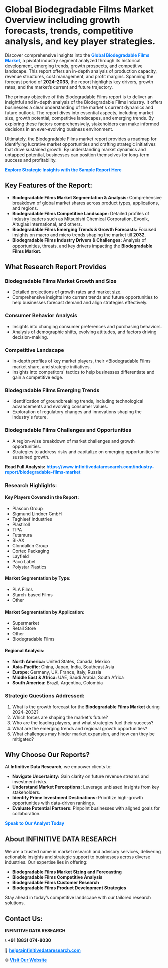 <h1>Global Biodegradable Films Market Overview including growth forecasts, trends, competitive analysis, and key player strategies.</h1>
<p>
Discover comprehensive insights into the 
<a href="https://www.infinitivedataresearch.com/industry-report/biodegradable-films-market" rel="dofollow" style="color: #007BFF; text-decoration: none;"><strong>Global Biodegradable Films Market</strong></a>, a pivotal industry segment analyzed through its historical development, emerging trends, growth prospects, and competitive landscape. This report offers an in-depth analysis of production capacity, revenue structures, cost management, and profit margins. Spanning the forecast period of <strong>2024–2033</strong>, the report highlights key drivers, growth rates, and the market’s current and future trajectory.
</p>
<p>
The primary objective of this Biodegradable Films report is to deliver an insightful and in-depth analysis of the Biodegradable Films industry. It offers businesses a clear understanding of the market's current dynamics and future outlook. The report dives into essential aspects, including market size, growth potential, competitive landscapes, and emerging trends. By exploring these factors comprehensively, stakeholders can make informed decisions in an ever-evolving business environment.
</p>
<p>
Ultimately, the Biodegradable Films market report provides a roadmap for identifying lucrative market opportunities and crafting strategic initiatives that drive sustained growth. By understanding market dynamics and untapped potential, businesses can position themselves for long-term success and profitability.
</p>
<p>
<a href="https://www.infinitivedataresearch.com/request-sample/reportId=102292" style="color: #007BFF; text-decoration: none;"><strong>Explore Strategic Insights with the Sample Report Here</strong></a>
</p>

<h2>Key Features of the Report:</h2>
<ul>
<li><strong>Biodegradable Films Market Segmentation & Analysis:</strong> Comprehensive breakdown of global market shares across product types, applications, and regions.</li>
<li><strong>Biodegradable Films Competitive Landscape:</strong> Detailed profiles of industry leaders such as Mitsubishi Chemical Corporation, Evonik, Altuglas International, and others.</li>
<li><strong>Biodegradable Films Emerging Trends & Growth Forecasts:</strong> Focused insights on macro and micro trends shaping the market till <strong>2032</strong>.</li>
<li><strong>Biodegradable Films Industry Drivers & Challenges:</strong> Analysis of opportunities, threats, and key drivers impacting the <strong>Biodegradable Films Market</strong>.</li>
</ul>

<h2>What Research Report Provides</h2>
<h3>Biodegradable Films Market Growth and Size</h3>
<ul>
<li>Detailed projections of growth rates and market size.</li>
<li>Comprehensive insights into current trends and future opportunities to help businesses forecast demand and align strategies effectively.</li>
</ul>

<h3>Consumer Behavior Analysis</h3>
<ul>
<li>Insights into changing consumer preferences and purchasing behaviors.</li>
<li>Analysis of demographic shifts, evolving attitudes, and factors driving decision-making.</li>
</ul>

<h3>Competitive Landscape</h3>
<ul>
<li>In-depth profiles of key market players, their >Biodegradable Films market share, and strategic initiatives.</li>
<li>Insights into competitors' tactics to help businesses differentiate and gain a competitive edge.</li>
</ul>

<h3>Biodegradable Films Emerging Trends</h3>
<ul>
<li>Identification of groundbreaking trends, including technological advancements and evolving consumer values.</li>
<li>Exploration of regulatory changes and innovations shaping the industry's future.</li>
</ul>

<h3>Biodegradable Films Challenges and Opportunities</h3>
<ul>
<li>A region-wise breakdown of market challenges and growth opportunities.</li>
<li>Strategies to address risks and capitalize on emerging opportunities for sustained growth.</li>
</ul>
<p><strong>Read Full Analysis:</strong> <a href="https://www.infinitivedataresearch.com/industry-report/biodegradable-films-market" rel="dofollow" style="color: #007BFF; text-decoration: none;"><strong>https://www.infinitivedataresearch.com/industry-report/biodegradable-films-market</strong></a></p>
<h3>Research Highlights:</h3>
<h4>Key Players Covered in the Report:</h4>
<ul><li>Plascon Group</li><li>Sigmund Lindner GmbH</li><li>Taghleef Industries</li><li>Plastiroll</li><li>TIPA</li><li>Futamura</li><li>BI-AX</li><li>Clondalkin Group</li><li>Cortec Packaging</li><li>Layfield</li><li>Paco Label</li><li>Polystar Plastics</li></ul>
<h4>Market Segmentation by Type:</h4>
<ul><li>PLA Films</li><li>Starch-based Films</li><li>Other</li></ul>
<h4>Market Segmentation by Application:</h4>
<ul><li>Supermarket</li><li>Retail Store</li><li>Other</li><li>Biodegradable Films</li></ul>

<h4>Regional Analysis:</h4>
<ul>
<li><strong>North America:</strong> United States, Canada, Mexico</li>
<li><strong>Asia-Pacific:</strong> China, Japan, India, Southeast Asia</li>
<li><strong>Europe:</strong> Germany, UK, France, Italy, Russia</li>
<li><strong>Middle East & Africa:</strong> UAE, Saudi Arabia, South Africa</li>
<li><strong>South America:</strong> Brazil, Argentina, Colombia</li>
</ul>

<h3>Strategic Questions Addressed:</h3>
<ol>
<li>What is the growth forecast for the <strong>Biodegradable Films Market</strong> during 2024–2032?</li>
<li>Which forces are shaping the market's future?</li>
<li>Who are the leading players, and what strategies fuel their success?</li>
<li>What are the emerging trends and regional growth opportunities?</li>
<li>What challenges may hinder market expansion, and how can they be mitigated?</li>
</ol>

<h2>Why Choose Our Reports?</h2>
<p>At <strong>Infinitive Data Research</strong>, we empower clients to:</p>
<ul>
<li><strong>Navigate Uncertainty:</strong> Gain clarity on future revenue streams and investment risks.</li>
<li><strong>Understand Market Perceptions:</strong> Leverage unbiased insights from key stakeholders.</li>
<li><strong>Identify Prime Investment Destinations:</strong> Prioritize high-growth opportunities with data-driven rankings.</li>
<li><strong>Evaluate Potential Partners:</strong> Pinpoint businesses with aligned goals for collaboration.</li>
</ul>
<p><a href="https://www.infinitivedataresearch.com/industry-report/biodegradable-films-market" rel="dofollow" style="color: #007BFF; text-decoration: none;"><strong>Speak to Our Analyst Today</strong></a></p>

<h2>About INFINITIVE DATA RESEARCH</h2>
<p>We are a trusted name in market research and advisory services, delivering actionable insights and strategic support to businesses across diverse industries. Our expertise lies in offering:</p>
<ul>
<li><strong>Biodegradable Films Market Sizing and Forecasting</strong></li>
<li><strong>Biodegradable Films Competitive Analysis</strong></li>
<li><strong>Biodegradable Films Customer Research</strong></li>
<li><strong>Biodegradable Films Product Development Strategies</strong></li>
</ul>
<p>Stay ahead in today’s competitive landscape with our tailored research solutions.</p>

<h2>Contact Us:</h2>
<p><strong>INFINITIVE DATA RESEARCH</strong></p>
<p>📞 <strong>+91 (883) 074-8030</strong></p>
<p>📧 <strong><a href="mailto:help@infinitivedataresearch.com" style="color: #007BFF;">help@infinitivedataresearch.com</a></strong></p>
<p>🌐 <strong><a href="https://www.infinitivedataresearch.com" rel="dofollow" style="color: #007BFF;">Visit Our Website</a></strong></p>